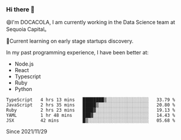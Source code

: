 ### Hi there 👋

<!--
**fengliu222/fengliu222** is a ✨ _special_ ✨ repository because its `README.md` (this file) appears on your GitHub profile.

Here are some ideas to get you started:

- 🔭 I’m currently working on ...
- 🌱 I’m currently learning ...
- 👯 I’m looking to collaborate on ...
- 🤔 I’m looking for help with ...
- 💬 Ask me about ...
- 📫 How to reach me: ...
- 😄 Pronouns: ...
- ⚡ Fun fact: ...
-->

😄I'm DOCACOLA, I am currently working in the Data Science team at Sequoia Capital。

🌱Current learning on early stage startups discovery.

In my past programming experience, I have been better at:
- Node.js
- React
- Typescript
- Ruby
- Python



<!--START_SECTION:waka-->
```text
TypeScript   4 hrs 13 mins   ████████▒░░░░░░░░░░░░░░░░   33.79 % 
JavaScript   2 hrs 35 mins   █████▒░░░░░░░░░░░░░░░░░░░   20.80 % 
Ruby         2 hrs 23 mins   ████▓░░░░░░░░░░░░░░░░░░░░   19.13 % 
YAML         1 hr 48 mins    ███▓░░░░░░░░░░░░░░░░░░░░░   14.43 % 
JSX          42 mins         █▒░░░░░░░░░░░░░░░░░░░░░░░   05.68 % 
```
<!--END_SECTION:waka-->
Since 2021/11/29
